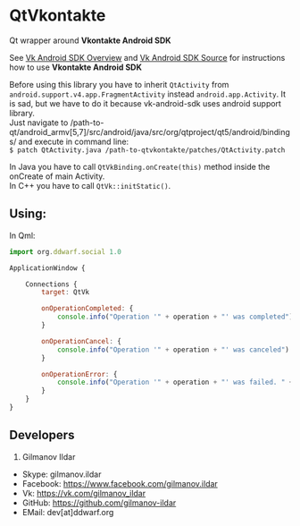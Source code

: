 # QtVkontakte
Qt wrapper around **Vkontakte Android SDK**

See [Vk Android SDK Overview](https://vk.com/dev/android_sdk) and [Vk Android SDK Source](https://github.com/VKCOM/vk-android-sdk) for instructions how to use **Vkontakte Android SDK**

Before using this library you have to inherit `QtActivity` from `android.support.v4.app.FragmentActivity` instead `android.app.Activity`. It is sad, but we have to do it because vk-android-sdk uses android support library.  
Just navigate to /path-to-qt/android_armv[5,7]/src/android/java/src/org/qtproject/qt5/android/bindings/ and execute in command line:  
`$ patch QtActivity.java /path-to-qtvkontakte/patches/QtActivity.patch`  

In Java you have to call `QtVkBinding.onCreate(this)` method inside the onCreate of main Activity.  
In C++ you have to call `QtVk::initStatic()`.

Using:
------

In Qml:

```javascript
import org.ddwarf.social 1.0

ApplicationWindow {

    Connections {
        target: QtVk

        onOperationCompleted: {
            console.info("Operation '" + operation + "' was completed")
        }

        onOperationCancel: {
            console.info("Operation '" + operation + "' was canceled")
        }

        onOperationError: {
            console.info("Operation '" + operation + "' was failed. " + error)
        }
    }
}
```

Developers
----------

1) Gilmanov Ildar
- Skype: gilmanov.ildar
- Facebook: https://www.facebook.com/gilmanov.ildar
- Vk: https://vk.com/gilmanov_ildar
- GitHub: https://github.com/gilmanov-ildar
- EMail: dev[at]ddwarf.org